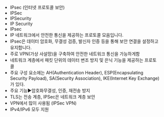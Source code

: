 - IPsec (인터넷 프로토콜 보안)
- IPSec
- IPSecurity
- IP Security
- IPsec
- IP 네트워크에서 안전한 통신을 제공하는 프로토콜 모음입니다. 
- IPsec은 데이터 암호화, 무결성 검증, 발신자 인증 등을 통해 보안 연결을 설정하고 유지합니다. 
- 주로 VPN(가상 사설망)을 구축하여 안전한 네트워크 통신을 가능하게함
- 네트워크 계층에서 패킷 단위의 데이터 변조 방지 및 은닉 기능을 제공하는 프로토콜
- 주요 구성 요소에는 AH(Authentication Header), ESP(Encapsulating Security Payload), SA(Security Association), IKE(Internet Key Exchange) 가 있다.
- 주요 기능▶️암호화무결성, 인증, 재전송 방지
- TLS는 전송 계층, IPSec은 네트워크 계층 보안
- VPN에서 많이 사용됨 (IPSec VPN)
- IPv4/IPv6 모두 지원